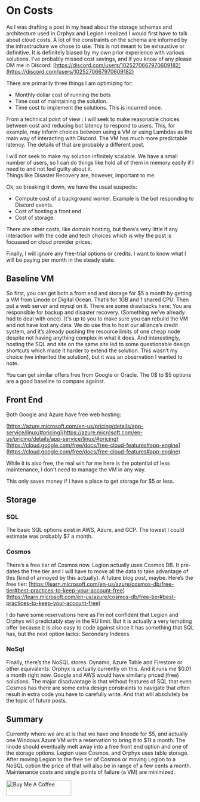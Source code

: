 # On Costs

As I was drafting a post in my head about the storage schemas and architecture used in Orphyx and Legion I realized I would first have to talk about cloud costs. A lot of the constraints on the schema are informed by the infrastructure we chose to use.  This is not meant to be exhaustive or definitive. It is definitely biased by my own prior experience with various solutions. I’ve probably missed cost savings, and if you know of any please DM me in Discord: [https://discord.com/users/1025270667970609182](https://discord.com/users/1025270667970609182)

There are primarily three things I am optimizing for: 
* Monthly dollar cost of running the bots
* Time cost of maintaining the solution. 
* Time cost to implement the solutions. This is incurred once.

From a technical point of view : 
I will seek to make reasonable choices between cost and reducing bot latency to respond to users. This, for example, may inform choices between using a VM or using Lambdas as the main way of interacting with Discord. The VM has much more predictable latency. The details of that are probably a different post. 

I will not seek to make my solution infinitely scalable. We have a small number of users, so I can do things like hold all of them in memory easily if I need to and not feel guilty about it.  
Things like Disaster Recovery are, however, important to me. 

Ok, so breaking it down, we have the usual suspects:

* Compute cost of a background worker. Example is the bot responding to Discord events. 
* Cost of hosting a front end
* Cost of storage. 

There are other costs, like domain hosting, but there’s very little if any interaction with the code and tech choices which is why the post is focussed on cloud provider prices. 

Finally, I will ignore any free-trial options or credits. I want to know what I will be paying per month in the steady state.

## Baseline VM

So first, you can get both a front end and storage for $5 a month by getting a VM from Linode or Digital Ocean. That’s for 1GB and 1 shared CPU. Then put a web server and mysql on it. There are some drawbacks here: 
You are responsible for backup and disaster recovery. (Something we’ve already had to deal with once). It's up to you to make sure you can rebuild the VM and not have lost any data. 
We do use this to host our alliance’s credit system, and it’s already pushing the resource limits of one cheap node despite not having anything complex in what it does. 
And interestingly, hosting the SQL and site on the same site led to some questionable design shortcuts which made it harder to extend the solution. This wasn’t my choice (we inherited the solution), but it was an observation I wanted to note. 

You can get similar offers free from Google or Oracle. The 0$ to $5 options are a  good baseline to compare against. 

## Front End

Both Google and Azure have free web hosting: 

[https://azure.microsoft.com/en-us/pricing/details/app-service/linux/#pricing](https://azure.microsoft.com/en-us/pricing/details/app-service/linux/#pricing)
[https://cloud.google.com/free/docs/free-cloud-features#app-engine](https://cloud.google.com/free/docs/free-cloud-features#app-engine)

While it is also free, the real win for me here is the potential of less maintenance, I don’t need to manage the VM in any way. 

This only saves money if I have a place to get storage for $5 or less. 

## Storage

### SQL 
The basic SQL options exist in AWS, Azure, and GCP. The lowest I could estimate was probably $7 a month. 

### Cosmos
There’s a free tier of Cosmos now. Legion actually uses Cosmos DB. It pre-dates the free tier and I will have to move all the data to take advantage of this (kind of annoyed by this actually). A future blog post, maybe. Here’s the free tier: [https://learn.microsoft.com/en-us/azure/cosmos-db/free-tier#best-practices-to-keep-your-account-free](https://learn.microsoft.com/en-us/azure/cosmos-db/free-tier#best-practices-to-keep-your-account-free)

I do have some reservations here as I’m not confident that Legion and Orphyx will predictably stay in the RU limit. But it is actually a very tempting offer because it is also easy to code against since it has something that SQL has, but the next option lacks: Secondary Indexes. 

### NoSql
Finally, there’s the NoSQL stores. Dynamo, Azure Table and Firestore or other equivalents. 
Orphyx is actually currently on this. And it runs me $0.01 a month right now.  Google and AWS would have similarly priced (free) solutions. The major disadvantage is that without features of SQL that even Cosmos has there are some extra design constraints to navigate that often result in extra code you have to carefully write. And that will absolutely be the topic of future posts.

## Summary 
Currently where we are at is that we have one lineode for $5, and actually one Windows Azure VM with a reservation to bring it to $11 a month. The linode should eventually melt away into a free front end option and one of the storage options. 
Legion uses Cosmos, and Orphyx uses table storage. After moving Legion to the free tier of Cosmos or moving Legion to a NoSQL option the price of that will also be in range of a few cents a month. Maintenance costs and single points of failure (a VM) are minimized.

<a href="https://www.buymeacoffee.com/sarpedontdw" target="_blank"><img src="https://cdn.buymeacoffee.com/buttons/default-orange.png" alt="Buy Me A Coffee" height="41" width="174"></a>

